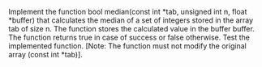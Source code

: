 Implement the function bool median(const int *tab, unsigned int n, float *buffer) that calculates the median of a set of integers stored in the array tab of size n. The function stores the calculated value in the buffer buffer. The function returns true in case of success or false otherwise. Test the implemented function. [Note: The function must not modify the original array (const int *tab)].
